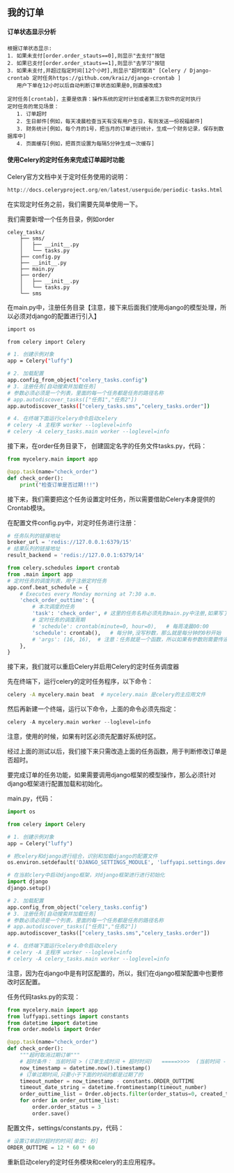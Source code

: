 ##  我的订单

#### 订单状态显示分析

```
根据订单状态显示:
1. 如果未支付[order.order_stauts==0],则显示"去支付"按钮
2. 如果已支付[order.order_stauts==1],则显示"去学习"按钮
3. 如果未支付,并超过指定时间[12个小时],则显示"超时取消" [Celery / Django-crontab 定时任务https://github.com/kraiz/django-crontab ]
   用户下单在12小时以后自动判断订单状态如果是0,则直接改成3
   
定时任务[crontab]，主要是依靠：操作系统的定时计划或者第三方软件的定时执行
定时任务的常见场景：
   1. 订单超时
   2. 生日邮件[例如，每天凌晨检查当天有没有用户生日，有则发送一份祝福邮件]
   3. 财务统计[例如，每个月的1号，把当月的订单进行统计，生成一个财务记录，保存到数据库中]
   4. 页面缓存[例如，把首页设置为每隔5分钟生成一次缓存]
```



#### 使用Celery的定时任务来完成订单超时功能

Celery官方文档中关于定时任务使用的说明：

```python
http://docs.celeryproject.org/en/latest/userguide/periodic-tasks.html
```



在实现定时任务之前，我们需要先简单使用一下。

我们需要新增一个任务目录，例如order

```
celey_tasks/
    ├── sms/
    │   ├── __init__.py
    │   └── tasks.py
    ├── config.py
    ├── __init__.py
    ├── main.py
    ├── order/
    │   ├── __init__.py
    │   └── tasks.py
    └── sms

```

在main.py中，注册任务目录【注意，接下来后面我们使用django的模型处理，所以必须对django的配置进行引入】

```bash
import os

from celery import Celery

# 1. 创建示例对象
app = Celery("luffy")

# 2. 加载配置
app.config_from_object("celery_tasks.config")
# 3. 注册任务[自动搜索并加载任务]
# 参数必须必须是一个列表，里面的每一个任务都是任务的路径名称
# app.autodiscover_tasks(["任务1","任务2"])
app.autodiscover_tasks(["celery_tasks.sms","celery_tasks.order"])

# 4. 在终端下面运行celery命令启动celery
# celery -A 主程序 worker --loglevel=info
# celery -A celery_tasks.main worker --loglevel=info
```

接下来，在order任务目录下， 创建固定名字的任务文件tasks.py，代码：

```python
from mycelery.main import app

@app.task(name="check_order")
def check_order():
    print("检查订单是否过期!!!")
```

接下来，我们需要把这个任务设置定时任务，所以需要借助Celery本身提供的Crontab模块。

在配置文件config.py中，对定时任务进行注册：

```python
# 任务队列的链接地址
broker_url = 'redis://127.0.0.1:6379/15'
# 结果队列的链接地址
result_backend = 'redis://127.0.0.1:6379/14'

from celery.schedules import crontab
from .main import app
# 定时任务的调度列表，用于注册定时任务
app.conf.beat_schedule = {
    # Executes every Monday morning at 7:30 a.m.
    'check_order_outtime': {
        # 本次调度的任务
        'task': 'check_order', # 这里的任务名称必须先到main.py中注册,如果写了别名，直接写别名就可以了
        # 定时任务的调度周期
        # 'schedule': crontab(minute=0, hour=0),   # 每周凌晨00:00
        'schedule': crontab(),   # 每分钟,没写秒数，那么就是每分钟的0秒开始
      	# 'args': (16, 16),  # 注意：任务就是一个函数，所以如果有参数则需要传递
    },
}
```

接下来，我们就可以重启Celery并启用Celery的定时任务调度器

先在终端下，运行celery的定时任务程序，以下命令：

```bash
celery -A mycelery.main beat  # mycelery.main 是celery的主应用文件
```

然后再新建一个终端，运行以下命令，上面的命令必须先指定：

```python
celery -A mycelery.main worker --loglevel=info
```

注意，使用的时候，如果有时区必须先配置好系统时区。



经过上面的测试以后，我们接下来只需改造上面的任务函数，用于判断修改订单是否超时。

要完成订单的任务功能，如果需要调用django框架的模型操作，那么必须针对django框架进行配置加载和初始化。

main.py，代码：

```python
import os

from celery import Celery

# 1. 创建示例对象
app = Celery("luffy")

# 把celery和django进行组合，识别和加载django的配置文件
os.environ.setdefault('DJANGO_SETTINGS_MODULE', 'luffyapi.settings.dev')

# 在当前clery中启动django框架，对django框架进行进行初始化
import django
django.setup()

# 2. 加载配置
app.config_from_object("celery_tasks.config")
# 3. 注册任务[自动搜索并加载任务]
# 参数必须必须是一个列表，里面的每一个任务都是任务的路径名称
# app.autodiscover_tasks(["任务1","任务2"])
app.autodiscover_tasks(["celery_tasks.sms","celery_tasks.order"])

# 4. 在终端下面运行celery命令启动celery
# celery -A 主程序 worker --loglevel=info
# celery -A celery_tasks.main worker --loglevel=info
```

注意，因为在django中是有时区配置的，所以，我们在django框架配置中也要修改时区配置。

任务代码tasks.py的实现：

```python
from mycelery.main import app
from luffyapi.settings import constants
from datetime import datetime
from order.models import Order

@app.task(name="check_order")
def check_order():
    """超时取消过期订单"""
    # 超时条件： 当前时间 > (订单生成时间 + 超时时间)   =====>>>>  (当前时间 - 超时时间) > 订单生成时间
    now_timestamp = datetime.now().timestamp()
    # 订单过期时间,只要小于下面的时间的都是过期了的
    timeout_number = now_timestamp - constants.ORDER_OUTTIME
    timeout_date_string = datetime.fromtimestamp(timeout_number)
    order_outtime_list = Order.objects.filter(order_status=0, created_time__lte=timeout_date_string)
    for order in order_outtime_list:
        order.order_status = 3
        order.save()
```

配置文件，settings/constants.py，代码：

```python
# 设置订单超时超时的时间[单位: 秒]
ORDER_OUTTIME = 12 * 60 * 60
```



重新启动celery的定时任务模块和celery的主应用程序。
